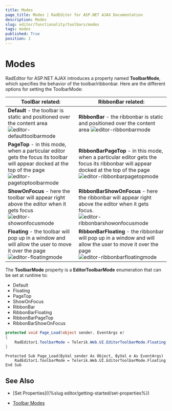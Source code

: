 ```yaml
---
title: Modes
page_title: Modes | RadEditor for ASP.NET AJAX Documentation
description: Modes
slug: editor/functionality/toolbars/modes
tags: modes
published: True
position: 1
---
```


# Modes

RadEditor for ASP.NET AJAX introduces a property named **ToolbarMode**, which specifies the behavior of the toolbar/ribbonbar. Here are the different options for setting the ToolbarMode:


|  **ToolBar** related: |  **RibbonBar** related: |
| ------ | ------ |
| **Default** - the toolbar is static and positioned over the	content area![editor-defaulttoolbarmode](images/editor-defaulttoolbarmode.png)| **RibbonBar** - the ribbonbar is static and positioned over the	content area ![editor-ribbonbarmode](images/editor-ribbonbarmode.png)|
| **PageTop** - in this mode, when a particular editor gets the	focus its toolbar will appear docked at the top of the page ![editor-pagetoptoolbarmode](images/editor-pagetoptoolbarmode.png)| **RibbonBarPageTop** - in this mode, when a particular editor gets the	focus its ribbonbar will appear docked at the top of the page![editor-ribbonbarpagetopmode](images/editor-ribbonbarpagetopmode.png)|
| **ShowOnFocus** - here the toolbar will appear	right above the editor when it gets focus![editor-showonfocusmode](images/editor-showonfocusmode.png)| **RibbonBarShowOnFocus** - here the ribbonbar will appear	right above the editor when it gets focus.![editor-ribbonbarshowonfocusmode](images/editor-ribbonbarshowonfocusmode.png)|
| **Floating** - the toolbar will pop up in a window and	will allow the user to move it over the page![editor-floatingmode](images/editor-floatingmode.png)| **RibbonBarFloating** - the ribbonbar will pop up in a window and	will allow the user to move it over the page![editor-ribbonbarfloatingmode](images/editor-ribbonbarfloatingmode.png)|



The **ToolbarMode** property is a **EditorToolbarMode** enumeration that can be set at runtime to:

* Default
* Floating
* PageTop
* ShowOnFocus
* RibbonBar
* RibbonBarFloating
* RibbonBarPageTop
* RibbonBarShowOnFocus

````C#
protected void Page_Load(object sender, EventArgs e)
{
	RadEditor1.ToolbarMode = Telerik.Web.UI.EditorToolbarMode.Floating;
} 			
````
````VB
Protected Sub Page_Load(ByVal sender As Object, ByVal e As EventArgs)
	RadEditor1.ToolbarMode = Telerik.Web.UI.EditorToolbarMode.Floating
End Sub
````

## See Also

 * [Set Properties]({%slug editor/getting-started/set-properties%})

 * [Toolbar Modes](https://demos.telerik.com/aspnet/prometheus/Editor/Examples/ToolbarMode/DefaultCS.aspx)
